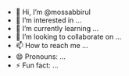 - 👋 Hi, I’m @mossabbirul
- 👀 I’m interested in ...
- 🌱 I’m currently learning ...
- 💞️ I’m looking to collaborate on ...
- 📫 How to reach me ...
- 😄 Pronouns: ...
- ⚡ Fun fact: ...

<!---
mossabbirul/mossabbirul is a ✨ special ✨ repository because its `README.md` (this file) appears on your GitHub profile.
You can click the Preview link to take a look at your changes.
--->
